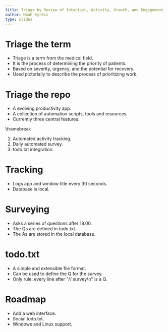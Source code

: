 ```yaml
---
title: Triage by Review of Intention, Activity, Growth, and Engagement
author: Noah Syrkis
type: slides
---
```


# Triage the term

- Triage is a term from the medical field.
- It is the process of determining the priority of patients.
- Based on severity, urgency, and the potential for recovery.
- Used pictorially to describe the process of prioritizing work.

# Triage the repo

- A evolving productivity app.
- A collection of automation scripts, tools and resources.
- Currently three central features.

\framebreak

1. Automated activity tracking.
2. Daily automated survey.
3. todo.txt integration.

# Tracking

- Logs app and window title every 30 seconds.
- Database is local.

# Surveying

- Asks a series of questions after 18.00.
- The Qs are defined in todo.txt.
- The As are stored in the local database.

# todo.txt

- A simple and extensible file format.
- Can be used to define the Q for the survey.
- Only rule: every line after "// survey\\n" is a Q.

# Roadmap

- Add a web interface.
- Social todo.txt.
- Windows and Linux support.